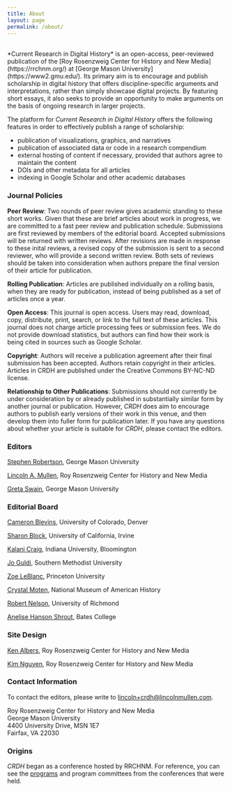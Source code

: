 ```yaml
---
title: About
layout: page
permalink: /about/
---
```

<br>
*Current Research in Digital History* is an open-access, peer-reviewed publication of the [Roy Rosenzweig Center for History and New Media](https://rrchnm.org/) at [George Mason University](https://www2.gmu.edu/). Its primary aim is to encourage and publish scholarship in digital history that offers discipline-specific arguments and interpretations, rather than simply showcase digital projects. By featuring short essays, it also seeks to provide an opportunity to make arguments on the basis of ongoing research in larger projects.

The platform for *Current Research in Digital History* offers the
following features in order to effectively publish a range of
scholarship:

-   publication of visualizations, graphics, and narratives
-   publication of associated data or code in a research compendium
-   external hosting of content if necessary, provided that authors
    agree to maintain the content
-   DOIs and other metadata for all articles
-   indexing in Google Scholar and other academic databases

### Journal Policies

**Peer Review**:
Two rounds of peer review gives academic standing to these short works. Given that these are brief articles about work in progress, we are committed to a fast peer review and publication schedule. Submissions are first reviewed by members of the editorial board. Accepted submissions will be returned with written reviews. After revisions are made in response to these inital reviews, a revised copy of the submission is sent to a second reviewer, who will provide a second written review. Both sets of reviews should be taken into consideration when authors prepare the final version of their article for publication. 

**Rolling Publication**:
Articles are published individually on a rolling basis, when they are ready for publication, instead of being published as a set of articles once a year.

**Open Access**:
This journal is open access. Users may read, download, copy, distribute, print, search, or link to the full text of these articles. This journal does not charge article processing fees or submission fees. We do not provide download statistics, but authors can find how their work is being cited in sources such as Google Scholar. 

**Copyright**:
Authors will receive a publication agreement after their final submission has been accepted. Authors retain copyright in their articles. Articles in CRDH are published under the Creative Commons BY-NC-ND license.

**Relationship to Other Publications**:
Submissions should not currently be under consideration by or already published in substantially similar form by another journal or publication. However, *CRDH* does aim to encourage authors to publish early versions of their work in this venue, and then develop them into fuller form for publication later. If you have any questions about whether your article is suitable for *CRDH*, please contact the editors.

### Editors

[Stephen Robertson](http://drstephenrobertson.com/), George Mason University

[Lincoln A. Mullen](https://lincolnmullen.com/), Roy Rosenzweig Center for History and New Media

[Greta Swain](http://gretakswain.org/), George Mason University

### Editorial Board

[Cameron Blevins](http://www.cameronblevins.org), University of Colorado, Denver

[Sharon Block](https://www.faculty.uci.edu/profile.cfm?faculty_id=5301), University of California, Irvine

[Kalani Craig](http://www.kalanicraig.com/), Indiana University, Bloomington

[Jo Guldi](http://www.joguldi.com/), Southern Methodist University

[Zoe LeBlanc](https://zoeleblanc.com), Princeton University

[Crystal Moten](https://www.crystalmoten.com/), National Museum of American History

[Robert Nelson](https://directory.richmond.edu/bios/rnelson2/), University of Richmond

[Anelise Hanson Shrout](http://www.anelisehshrout.com/), Bates College

### Site Design

[Ken Albers](https://rrchnm.org/author/ken-albers/), Roy Rosenzweig Center for History and New Media

[Kim Nguyen](http://kimisgold.com/), Roy Rosenzweig Center for History and New Media

### Contact Information

To contact the editors, please write to [lincoln+crdh@lincolnmullen.com](mailto:lincoln+crdh@lincolnmullen.com).

Roy Rosenzweig Center for History and New Media<br>
George Mason University<br>
4400 University Drive, MSN 1E7<br>
Fairfax, VA 22030

### Origins

*CRDH* began as a conference hosted by RRCHNM. For reference, you can see the [programs]({{site.url}}/conference-history/) and program committees from the conferences that were held.
